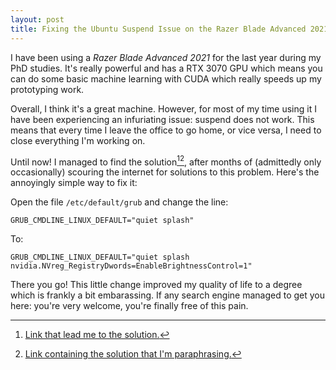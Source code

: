 ```yaml
---
layout: post
title: Fixing the Ubuntu Suspend Issue on the Razer Blade Advanced 2021
---
```

I have been using a _Razer Blade Advanced 2021_ for the last year during my PhD studies. It's really powerful and has a RTX 3070 GPU which means you can do some basic machine learning with CUDA which really speeds up my prototyping work.

Overall, I think it's a great machine. However, for most of my time using it I have been experiencing an infuriating issue: suspend does not work. This means that every time I leave the office to go home, or vice versa, I need to close everything I'm working on.

Until now! I managed to find the solution[^1][^2], after months of (admittedly only occasionally) scouring the internet for solutions to this problem. Here's the annoyingly simple way to fix it:

Open the file `/etc/default/grub` and change the line:
```
GRUB_CMDLINE_LINUX_DEFAULT="quiet splash"
```
To:
```
GRUB_CMDLINE_LINUX_DEFAULT="quiet splash nvidia.NVreg_RegistryDwords=EnableBrightnessControl=1"
```

There you go! This little change improved my quality of life to a degree which is frankly a bit embarassing. If any search engine managed to get you here: you're very welcome, you're finally free of this pain.

[^1]: [Link that lead me to the solution.](https://forums.developer.nvidia.com/t/partially-solved-rtx-3070-laptop-wont-resume-after-sleep-suspend-on-lenovo-legion-5-15ach6h/200628)
[^2]: [Link containing the solution that I'm paraphrasing.](https://forums.developer.nvidia.com/t/ga106m-geforce-rtx-3060-mobile-misbehaves-on-kubuntu-with-nvidia-driver-version-470-57-01/195746/10)
